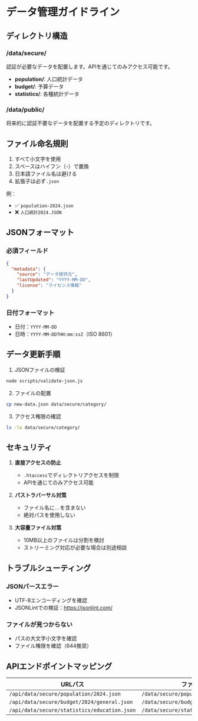 # データ管理ガイドライン

## ディレクトリ構造

### /data/secure/

認証が必要なデータを配置します。APIを通じてのみアクセス可能です。

- **population/**: 人口統計データ
- **budget/**: 予算データ
- **statistics/**: 各種統計データ

### /data/public/

将来的に認証不要なデータを配置する予定のディレクトリです。

## ファイル命名規則

1. すべて小文字を使用
2. スペースはハイフン（-）で置換
3. 日本語ファイル名は避ける
4. 拡張子は必ず`.json`

例：

- ✅ `population-2024.json`
- ❌ `人口統計2024.JSON`

## JSONフォーマット

### 必須フィールド

```json
{
  "metadata": {
    "source": "データ提供元",
    "lastUpdated": "YYYY-MM-DD",
    "license": "ライセンス情報"
  }
}
```

### 日付フォーマット

- 日付：`YYYY-MM-DD`
- 日時：`YYYY-MM-DDTHH:mm:ssZ`（ISO 8601）

## データ更新手順

1. JSONファイルの検証

```bash
node scripts/validate-json.js
```

2. ファイルの配置

```bash
cp new-data.json data/secure/category/
```

3. アクセス権限の確認

```bash
ls -la data/secure/category/
```

## セキュリティ

1. **直接アクセスの防止**

   - `.htaccess`でディレクトリアクセスを制限
   - APIを通じてのみアクセス可能

2. **パストラバーサル対策**

   - ファイル名に`..`を含まない
   - 絶対パスを使用しない

3. **大容量ファイル対策**
   - 10MB以上のファイルは分割を検討
   - ストリーミング対応が必要な場合は別途相談

## トラブルシューティング

### JSONパースエラー

- UTF-8エンコーディングを確認
- JSONLintでの検証：https://jsonlint.com/

### ファイルが見つからない

- パスの大文字小文字を確認
- ファイル権限を確認（644推奨）

## APIエンドポイントマッピング

| URLパス                                      | ファイルパス                             |
| -------------------------------------------- | ---------------------------------------- |
| `/api/data/secure/population/2024.json`      | `/data/secure/population/2024.json`      |
| `/api/data/secure/budget/2024/general.json`  | `/data/secure/budget/2024/general.json`  |
| `/api/data/secure/statistics/education.json` | `/data/secure/statistics/education.json` |
